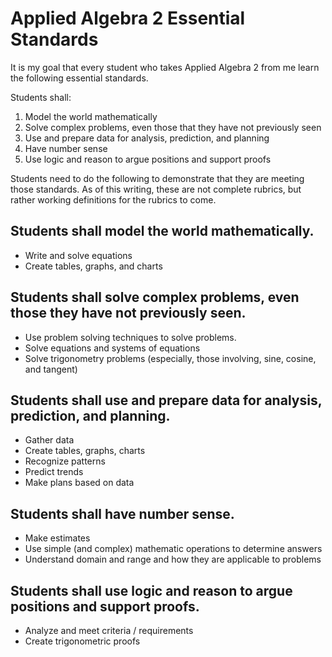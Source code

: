 # Applied Algebra 2 Essential Standards

It is my goal that every student who takes Applied Algebra 2 from me learn the following essential standards.

Students shall:
1. Model the world mathematically
1. Solve complex problems, even those that they have not previously seen
1. Use and prepare data for analysis, prediction, and planning
1. Have number sense
1. Use logic and reason to argue positions and support proofs

Students need to do the following to demonstrate that they are meeting those standards.  As of this writing, these are not complete rubrics, but rather working definitions for the rubrics to come.

## Students shall model the world mathematically.
*	Write and solve equations
*	Create tables, graphs, and charts

## Students shall solve complex problems, even those they have not previously seen.
*	Use problem solving techniques to solve problems.
*	Solve equations and systems of equations
*	Solve trigonometry problems (especially, those involving, sine, cosine, and tangent)

## Students shall use and prepare data for analysis, prediction, and planning.
*	Gather data
*	Create tables, graphs, charts
*	Recognize patterns
*	Predict trends
*	Make plans based on data

## Students shall have number sense.
*	Make estimates
*	Use simple (and complex) mathematic operations to determine answers
*	Understand domain and range and how they are applicable to problems

## Students shall use logic and reason to argue positions and support proofs.
*	Analyze and meet criteria / requirements
*	Create trigonometric proofs
